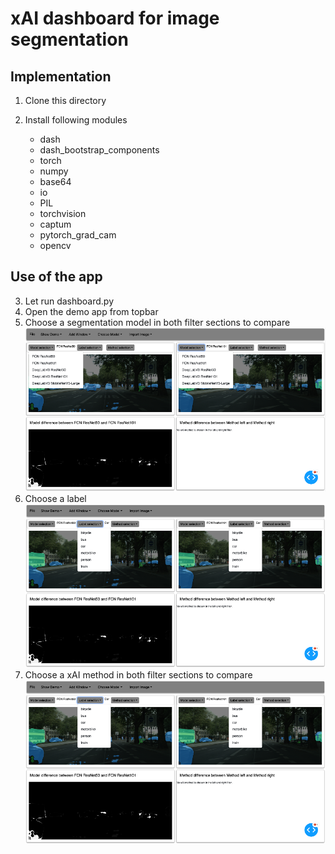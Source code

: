 # xAI dashboard for image segmentation

## Implementation

1. Clone this directory
2. Install following modules

    - dash
    - dash_bootstrap_components
    - torch
    - numpy
    - base64
    - io
    - PIL
    - torchvision
    - captum
    - pytorch_grad_cam
    - opencv

## Use of the app
3. Let run dashboard.py
4. Open the demo app from topbar
5. Choose a segmentation model in both filter sections to compare
![PNG](/assets/images/model_selection.png)
6. Choose a label
![PNG](/assets/images/label_selection.png)
7. Choose a xAI method in both filter sections to compare
![PNG](/assets/images/label_selection.png)

